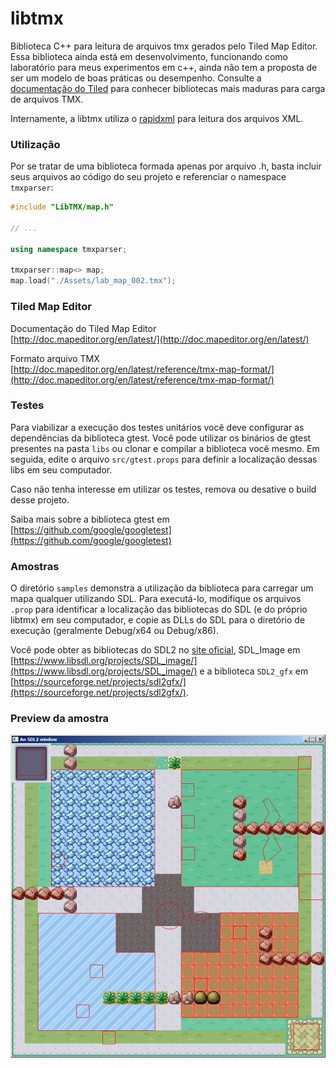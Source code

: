 # libtmx
Biblioteca C++ para leitura de arquivos tmx gerados pelo Tiled Map Editor. Essa biblioteca ainda está em desenvolvimento, funcionando como laboratório para meus experimentos em c++, ainda não tem a proposta de ser um modelo de boas práticas ou desempenho. Consulte a [documentação do Tiled](http://doc.mapeditor.org/en/latest/reference/support-for-tmx-maps/) para conhecer bibliotecas mais maduras para carga de arquivos TMX.

Internamente, a libtmx utiliza o [rapidxml](http://rapidxml.sourceforge.net/) para leitura dos arquivos XML. 

### Utilização

Por se tratar de uma biblioteca formada apenas por arquivo .h, basta incluir seus arquivos ao código do seu projeto e referenciar o namespace `tmxparser`:

```cpp
#include "LibTMX/map.h"

// ...

using namespace tmxparser;

tmxparser::map<> map;
map.load("./Assets/lab_map_002.tmx");

```

### Tiled Map Editor

Documentação do Tiled Map Editor  
[http://doc.mapeditor.org/en/latest/](http://doc.mapeditor.org/en/latest/)

Formato arquivo TMX  
[http://doc.mapeditor.org/en/latest/reference/tmx-map-format/](http://doc.mapeditor.org/en/latest/reference/tmx-map-format/)

### Testes  

Para viabilizar a execução dos testes unitários você deve configurar as dependências da biblioteca gtest. Você pode utilizar os binários de gtest presentes na pasta `libs` ou clonar e compilar a biblioteca você mesmo. Em seguida, edite o arquivo `src/gtest.props` para definir a localização dessas libs em seu computador.

Caso não tenha interesse em utilizar os testes, remova ou desative o build desse projeto.

Saiba mais sobre a biblioteca gtest em [https://github.com/google/googletest](https://github.com/google/googletest)


### Amostras

O diretório `samples` demonstra a utilização da biblioteca para carregar um mapa qualquer utilizando SDL. Para executá-lo, modifique os arquivos `.prop` para identificar a localização das bibliotecas do SDL (e do próprio libtmx) em seu computador, e copie as DLLs do SDL para o diretório de execução (geralmente Debug/x64 ou Debug/x86).

Você pode obter as bibliotecas do SDL2 no [site oficial](https://www.libsdl.org/download-2.0.php), SDL_Image em [https://www.libsdl.org/projects/SDL_image/](https://www.libsdl.org/projects/SDL_image/) e a biblioteca `SDL2_gfx` em [https://sourceforge.net/projects/sdl2gfx/](https://sourceforge.net/projects/sdl2gfx/).

### Preview da amostra

![Screenshot](samples/libtmx_sdl/Screenshot_Sample.png)